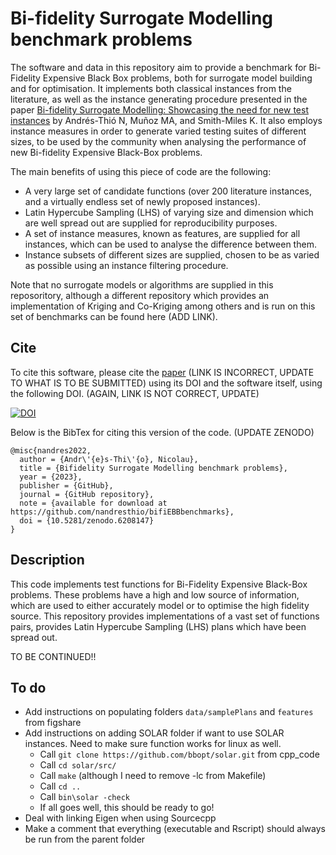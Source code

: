 # Bi-fidelity Surrogate Modelling benchmark problems

The software and data in this repository aim to provide a benchmark for Bi-Fidelity Expensive Black Box problems, both for surrogate model building and for optimisation. It implements both classical instances from the literature, as well as the instance generating procedure presented in the paper [Bi-fidelity Surrogate Modelling: Showcasing the need for new test instances](https://doi.org/10.1287/ijoc.2019.0934) by Andrés-Thió N, Muñoz MA, and Smith-Miles K. It also employs instance measures in order to generate varied testing suites of different sizes, to be used by the community when analysing the performance of new Bi-fidelity Expensive Black-Box problems.

The main benefits of using this piece of code are the following:

- A very large set of candidate functions (over 200 literature instances, and a virtually endless set of newly proposed instances).
- Latin Hypercube Sampling (LHS) of varying size and dimension which are well spread out are supplied for reproducibility purposes.
- A set of instance measures, known as features, are supplied for all instances, which can be used to analyse the difference between them.
- Instance subsets of different sizes are supplied, chosen to be as varied as possible using an instance filtering procedure.

Note that no surrogate models or algorithms are supplied in this reposoritory, although a different repository which provides an implementation of Kriging and Co-Kriging among others and is run on this set of benchmarks can be found here (ADD LINK).

## Cite

To cite this software, please cite the [paper](https://doi.org/10.1287/ijoc.2019.0934) (LINK IS INCORRECT, UPDATE TO WHAT IS TO BE SUBMITTED) using its DOI and the software itself, using the following DOI. (AGAIN, LINK IS NOT CORRECT, UPDATE)

[![DOI](https://zenodo.org/badge/285853815.svg)](https://zenodo.org/badge/latestdoi/285853815)

Below is the BibTex for citing this version of the code. (UPDATE ZENODO)

```
@misc{nandres2022,
  author = {Andr\'{e}s-Thi\'{o}, Nicolau},
  title = {Bifidelity Surrogate Modelling benchmark problems},
  year = {2023},
  publisher = {GitHub},
  journal = {GitHub repository},
  note = {available for download at https://github.com/nandresthio/bifiEBBbenchmarks},
  doi = {10.5281/zenodo.6208147}
} 
```


## Description

This code implements test functions for Bi-Fidelity Expensive Black-Box problems. These problems have a high and low source of information, which are used to either accurately model or to optimise the high fidelity source. This repository provides implementations of a vast set of functions pairs, provides Latin Hypercube Sampling (LHS) plans which have been spread out.

TO BE CONTINUED!!

## To do
 - Add instructions on populating folders `data/samplePlans` and `features` from figshare
 - Add instructions on adding SOLAR folder if want to use SOLAR instances. Need to make sure function works for linux as well.
    - Call `git clone https://github.com/bbopt/solar.git` from cpp_code
    - Call `cd solar/src/`
    - Call `make` (although I need to remove -lc from Makefile)
    - Call `cd ..`
    - Call `bin\solar -check`
    - If all goes well, this should be ready to go!
 - Deal with linking Eigen when using Sourcecpp
 - Make a comment that everything (executable and Rscript) should always be run from the parent folder

